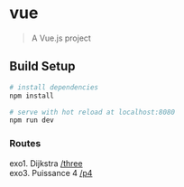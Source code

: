 # vue

> A Vue.js project

## Build Setup

``` bash
# install dependencies
npm install

# serve with hot reload at localhost:8080
npm run dev
```

### Routes

exo1. Dijkstra [/three](http://localhost/#/three)  
exo3. Puissance 4 [/p4](http://localhost/#/p4)
